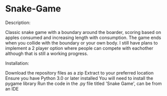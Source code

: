 # Snake-Game

Description:

Classic snake game with a boundary around the boarder, scoring based on apples consumed and increasing length with consumption. The game ends when you collide with the boundary or your own body. I still have plans to implement a 2 player option where people can compete with eachother although that is still a working progress. 

Installation:

Download the repository files as a zip
Extract to your preferred location
Ensure you have Python 3.0 or later installed
You will need to install the pygame library
Run the code in the .py file titled 'Snake Game', can be from an IDE
